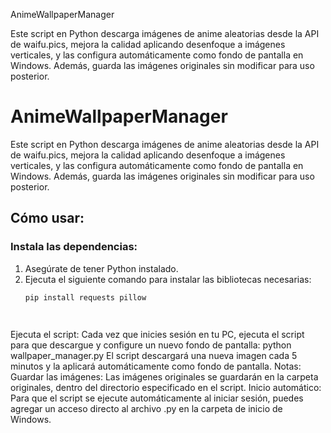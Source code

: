 AnimeWallpaperManager

Este script en Python descarga imágenes de anime aleatorias desde la API de waifu.pics, mejora la calidad aplicando desenfoque a imágenes verticales, y las configura automáticamente como fondo de pantalla en Windows. Además, guarda las imágenes originales sin modificar para uso posterior.

# AnimeWallpaperManager

Este script en Python descarga imágenes de anime aleatorias desde la API de waifu.pics, mejora la calidad aplicando desenfoque a imágenes verticales, y las configura automáticamente como fondo de pantalla en Windows. Además, guarda las imágenes originales sin modificar para uso posterior.

## Cómo usar:

### Instala las dependencias:
1. Asegúrate de tener Python instalado.
2. Ejecuta el siguiente comando para instalar las bibliotecas necesarias:
   ```bash
   pip install requests pillow

 
Ejecuta el script:
Cada vez que inicies sesión en tu PC, ejecuta el script para que descargue y configure un nuevo fondo de pantalla:
python wallpaper_manager.py
El script descargará una nueva imagen cada 5 minutos y la aplicará automáticamente como fondo de pantalla.
Notas:
Guardar las imágenes: Las imágenes originales se guardarán en la carpeta originales, dentro del directorio especificado en el script.
Inicio automático: Para que el script se ejecute automáticamente al iniciar sesión, puedes agregar un acceso directo al archivo .py en la carpeta de inicio de Windows.
